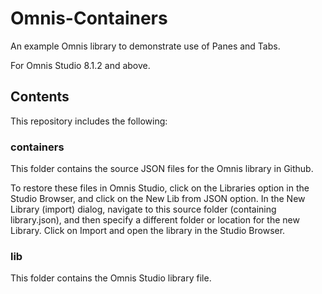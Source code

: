 # Omnis-Containers
An example Omnis library to demonstrate use of Panes and Tabs.

For Omnis Studio 8.1.2 and above.

## Contents
This repository includes the following:
### containers
This folder contains the source JSON files for the Omnis library in Github. 

To restore these files in Omnis Studio, click on the Libraries option in the Studio Browser, and click on the New Lib from JSON option. In the New Library (import) dialog, navigate to this source folder (containing library.json), and then specify a different folder or location for the new Library. Click on Import and open the library in the Studio Browser. 

### lib
This folder contains the Omnis Studio library file.
